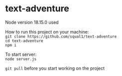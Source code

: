 # text-adventure

Node version 18.15.0 used

How to run this project on your machine:\
`git clone https://github.com/squal1/text-adventure`\
`cd text-adventure`\
`npm i`

To start server:\
`node server.js`


`git pull` before you start working on the project
